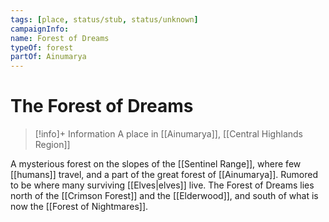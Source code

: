 ```yaml
---
tags: [place, status/stub, status/unknown]
campaignInfo:
name: Forest of Dreams
typeOf: forest
partOf: Ainumarya
---
```

# The Forest of Dreams
>[!info]+ Information
> A  place in [[Ainumarya]], [[Central Highlands Region]]

A mysterious forest on the slopes of the [[Sentinel Range]], where few [[humans]] travel, and a part of the great forest of [[Ainumarya]]. Rumored to be where many surviving [[Elves|elves]] live. The Forest of Dreams lies north of the [[Crimson Forest]] and the [[Elderwood]], and south of what is now the [[Forest of Nightmares]]. 
